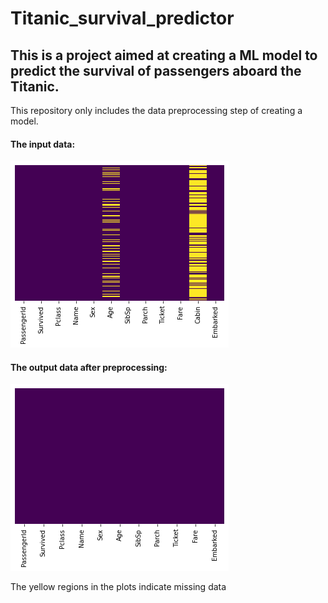 # Titanic_survival_predictor
## This is a project aimed at creating a ML model to predict the survival of passengers aboard the Titanic.
This repository only includes the data preprocessing step of creating a model. </hr>

#### The input data:
![Input](images/input.png)

#### The output data after preprocessing:
![Output](images/output.png)

The yellow regions in the plots indicate missing data
